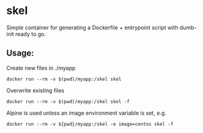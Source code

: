 # skel
Simple container for generating a Dockerfile + entrypoint script with dumb-init ready to go.

## Usage:

Create new files in ./myapp 

`docker run --rm -v $(pwd)/myapp:/skel skel`

Overwrite existing files 
 
`docker run --rm -v $(pwd)/myapp:/skel skel -f`

Alpine is used unless an image environment variable is set, e.g.

`docker run --rm -v ${pwd}/myapp:/skel -e image=centos skel -f`
